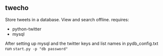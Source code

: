## twecho

Store tweets in a database. View and search offline.
requires: 
* python-twitter
* mysql

After setting up mysql and the twitter keys and list names in pydb_config.txt run
```start.py -p "db password"```


